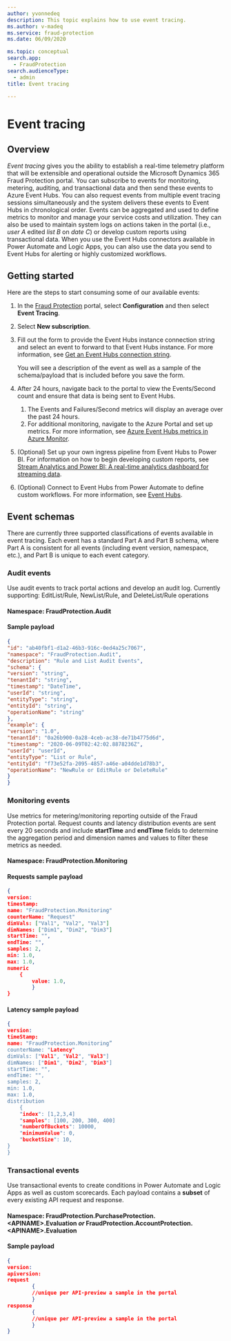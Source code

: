 ```yaml
---
author: yvonnedeq
description: This topic explains how to use event tracing.
ms.author: v-madeq
ms.service: fraud-protection
ms.date: 06/09/2020

ms.topic: conceptual
search.app:
  - FraudProtection
search.audienceType:
  - admin
title: Event tracing

---
```

# Event tracing

## Overview

*Event tracing* gives you the ability to establish a real-time telemetry platform that will be extensible and operational outside the Microsoft Dynamics 365 Fraud Protection portal. You can subscribe to events for monitoring, metering, auditing, and transactional data and then send these events to Azure Event Hubs. You can also request events from multiple event tracing sessions simultaneously and the system delivers these events to Event Hubs in chronological order.
Events can be aggregated and used to define metrics to monitor and manage your service costs and utilization. They can also be used to maintain system logs on actions taken in the portal (i.e., *user A* edited *list B* on *date C*) or develop custom reports using transactional data. When you use the Event Hubs connectors available in Power Automate and Logic Apps, you can also use the data you send to Event Hubs for alerting or highly customized workflows.

## Getting started

Here are the steps to start consuming some of our available events:

1. In the [Fraud Protection](https://nam06.safelinks.protection.outlook.com/?url=https%3A%2F%2Fdfp.microsoft.com%2F&data=02%7C01%7Cv-madeq%40microsoft.com%7C86e8b55e29fd42e1c32508d806c77c4c%7C72f988bf86f141af91ab2d7cd011db47%7C1%7C0%7C637266801155879313&sdata=ildJrF5HjZLm3iUmRDEkA09BCEtiTvGDMhRJIglVFB8%3D&reserved=0) portal, select **Configuration** and then select **Event Tracing**.

1. Select **New subscription**.

1. Fill out the form to provide the Event Hubs instance connection string and select an event to forward to that Event Hubs instance. For more information, see [Get an Event Hubs connection string](https://docs.microsoft.com/azure/event-hubs/event-hubs-get-connection-string).

    You will see a description of the event as well as a sample of the schema/payload that is included before you save the form.

1. After 24 hours, navigate back to the portal to view the Events/Second count and ensure that data is being sent to Event Hubs.

    1. The Events and Failures/Second metrics will display an average over the past 24 hours.
    1. For additional monitoring, navigate to the Azure Portal and set up metrics. For more information, see [Azure Event Hubs metrics in Azure Monitor](https://docs.microsoft.com/azure/event-hubs/event-hubs-metrics-azure-monitor).

1. (Optional) Set up your own ingress pipeline from Event Hubs to Power BI. For information on how to begin developing custom reports, see [Stream Analytics and Power BI: A real-time analytics dashboard for streaming data](https://docs.microsoft.com/azure/stream-analytics/stream-analytics-power-bi-dashboard).

1. (Optional) Connect to Event Hubs from Power Automate to define custom workflows. For more information, see [Event Hubs](https://docs.microsoft.com/connectors/eventhubs/).

## Event schemas

There are currently three supported classifications of events available in event tracing. Each event has a standard Part A and Part B schema, where Part A is consistent for all events (including event version, namespace, etc.), and Part B is unique to each event category.

### Audit events

Use audit events to track portal actions and develop an audit log. Currently supporting: EditList/Rule, NewList/Rule, and DeleteList/Rule operations

#### Namespace: FraudProtection.Audit

#### Sample payload

```json
{
"id": "ab40fbf1-d1a2-46b3-916c-0ed4a25c7067",
"namespace": "FraudProtection.Audit",
"description": "Rule and List Audit Events",
"schema": {
"version": "string",
"tenantId": "string",
"timestamp": "DateTime",
"userId": "string",
"entityType": "string",
"entityId": "string",
"operationName": "string"
},
"example": {
"version": "1.0",
"tenantId": "0a26b900-0a28-4ceb-ac38-de71b4775d6d",
"timestamp": "2020-06-09T02:42:02.8878236Z",
"userId": "userId",
"entityType": "List or Rule",
"entityId": "f73e52fa-2095-4857-a46e-a04dde1d78b3",
"operationName": "NewRule or EditRule or DeleteRule"
}
}
```

### Monitoring events

Use metrics for metering/monitoring reporting outside of the Fraud Protection portal. Request counts and latency distribution events are sent every 20 seconds and include **startTime** and **endTime** fields to determine the aggregation period and dimension names and values to filter these metrics as needed.

#### Namespace: FraudProtection.Monitoring

#### Requests sample payload

```json
{
version:
timestamp:
name: "FraudProtection.Monitoring"
counterName: "Request"
dimVals: ["Val1", "Val2", "Val3"]
dimNames: ["Dim1", "Dim2", "Dim3"]
startTime: "",
endTime: "",
samples: 2,
min: 1.0,
max: 1.0,
numeric
    {
        value: 1.0,
        }
}
```

#### Latency sample payload

```json
{
version:
timeStamp:
name: "FraudProtection.Monitoring”
counterName: "Latency"
dimVals: ["Val1", "Val2", "Val3"]
dimNames: ["Dim1", "Dim2", "Dim3"]
startTime: "",
endTime: "",
samples: 2,
min: 1.0,
max: 1.0,
distribution
    {
    "index": [1,2,3,4]
    "samples": [100, 200, 300, 400]
    "numberOfBuckets": 10000,
    "minimumValue": 0,
    "bucketSize": 10,
}
}
```

### Transactional events

Use transactional events to create conditions in Power Automate and Logic Apps as well as custom scorecards. Each payload contains a **subset** of every existing API request and response.

#### Namespace: FraudProtection.PurchaseProtection.\<APINAME\>.Evaluation *or* FraudProtection.AccountProtection.\<APINAME\>.Evaluation

#### Sample payload

```json
{
version:
apiversion:
request
        {
        //unique per API-preview a sample in the portal
        }
response
        {
        //unique per API-preview a sample in the portal
        }
}
```
